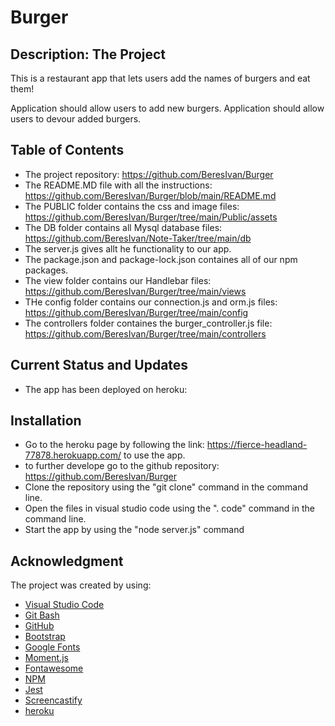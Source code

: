 # Burger

## Description: The Project

This is a restaurant app that lets users add the names of burgers and eat them!

Application should allow users to add new burgers.
Application should allow users to devour added burgers.

 
## Table of Contents 
* The project repository: https://github.com/BeresIvan/Burger
* The README.MD file with all the instructions: https://github.com/BeresIvan/Burger/blob/main/README.md
* The PUBLIC folder contains the css and image files: https://github.com/BeresIvan/Burger/tree/main/Public/assets
* The DB folder contains all Mysql database files: https://github.com/BeresIvan/Note-Taker/tree/main/db
* The server.js gives allt he functionality to our app. 
* The package.json and package-lock.json containes all of our npm packages. 
* The view folder contains our Handlebar files: https://github.com/BeresIvan/Burger/tree/main/views
* THe config folder contains our connection.js and orm.js files: https://github.com/BeresIvan/Burger/tree/main/config
* The controllers folder containes the burger_controller.js file: https://github.com/BeresIvan/Burger/tree/main/controllers

## Current Status and Updates
* The app has been deployed on heroku:


 
## Installation  
- Go to the heroku page by following the link: https://fierce-headland-77878.herokuapp.com/ to use the app.
- to further develope go to the github repository: https://github.com/BeresIvan/Burger
- Clone the repository using the "git clone" command in the command line.
- Open the files in visual studio code using the ". code" command in the command line.
- Start the app by using the "node server.js" command

 
## Acknowledgment 
The project was created by using:
* [Visual Studio Code](https://code.visualstudio.com/)
* [Git Bash](https://gitforwindows.org/index.html)
* [GitHub](https://github.com/join)
* [Bootstrap](https://getbootstrap.com/)
* [Google Fonts](https://fonts.google.com/)
* [Moment.js](https://momentjs.com)
* [Fontawesome](https://fontawesome.com/)
* [NPM](https://www.npmjs.com/)
* [Jest](https://jestjs.io/)
* [Screencastify](https://www.screencastify.com)
* [heroku](https://www.heroku.com)